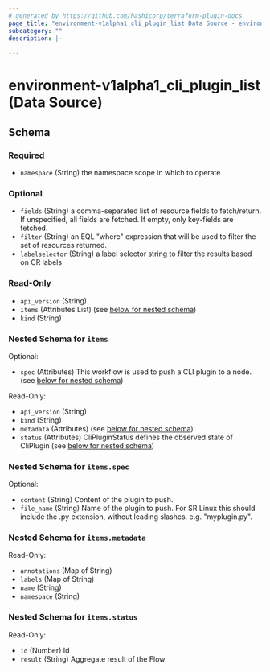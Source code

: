 ```yaml
---
# generated by https://github.com/hashicorp/terraform-plugin-docs
page_title: "environment-v1alpha1_cli_plugin_list Data Source - environment-v1alpha1"
subcategory: ""
description: |-
  
---
```


# environment-v1alpha1_cli_plugin_list (Data Source)





<!-- schema generated by tfplugindocs -->
## Schema

### Required

- `namespace` (String) the namespace scope in which to operate

### Optional

- `fields` (String) a comma-separated list of resource fields to fetch/return.  If unspecified, all fields are fetched.  If empty, only key-fields are fetched.
- `filter` (String) an EQL "where" expression that will be used to filter the set of resources returned.
- `labelselector` (String) a label selector string to filter the results based on CR labels

### Read-Only

- `api_version` (String)
- `items` (Attributes List) (see [below for nested schema](#nestedatt--items))
- `kind` (String)

<a id="nestedatt--items"></a>
### Nested Schema for `items`

Optional:

- `spec` (Attributes) This workflow is used to push a CLI plugin to a node. (see [below for nested schema](#nestedatt--items--spec))

Read-Only:

- `api_version` (String)
- `kind` (String)
- `metadata` (Attributes) (see [below for nested schema](#nestedatt--items--metadata))
- `status` (Attributes) CliPluginStatus defines the observed state of CliPlugin (see [below for nested schema](#nestedatt--items--status))

<a id="nestedatt--items--spec"></a>
### Nested Schema for `items.spec`

Optional:

- `content` (String) Content of the plugin to push.
- `file_name` (String) Name of the plugin to push. For SR Linux this should include the .py extension, without leading slashes.
e.g. "myplugin.py".


<a id="nestedatt--items--metadata"></a>
### Nested Schema for `items.metadata`

Read-Only:

- `annotations` (Map of String)
- `labels` (Map of String)
- `name` (String)
- `namespace` (String)


<a id="nestedatt--items--status"></a>
### Nested Schema for `items.status`

Read-Only:

- `id` (Number) Id
- `result` (String) Aggregate result of the Flow
